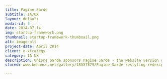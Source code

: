 ```yaml
---
title: Pagine Sarde
subtitle: IA/UX
layout: default
modal-id: 5
date: 2014-07-14
img: startup-framework.png
thumbnail: startup-framework-thumbnail.png
alt: image-alt
project-date: April 2014
client: e-xtrategy
category: IA UX
description: Unione Sarda sponsors Pagine Sarde - the website version of the local yellow pages, a directory of sardinian businesses, organized by category, and in which advertising is sold. Restyling, redesigning, reorganizing.
stored: www.behance.net/gallery/18557879/Pagine-Sarde-restyling-redesigning-reorganizing

---
```

